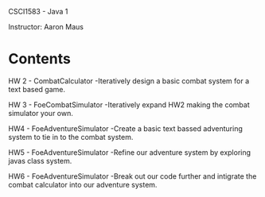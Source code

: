 CSCI1583 - Java 1

Instructor: Aaron Maus

# Contents

HW 2 - CombatCalculator
-Iteratively design a basic combat system for a text based game.

HW 3 - FoeCombatSimulator
-Iteratively expand HW2 making the combat simulator your own.

HW4 - FoeAdventureSimulator
-Create a basic text bassed adventuring system to tie in to the combat system.

HW5 - FoeAdventureSimulator
-Refine our adventure system by exploring javas class system.

HW6 - FoeAdventureSimulator
-Break out our code further and intigrate the combat calculator into our adventure system.
